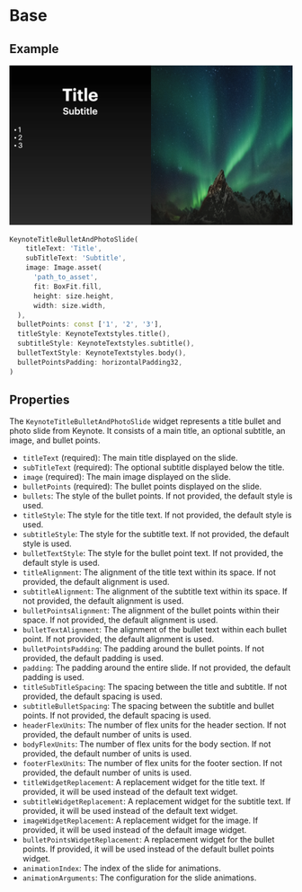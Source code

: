 # Base

## Example

![Title and Photo slide](../img/title_bullet_and_photo_base.png)

```dart
KeynoteTitleBulletAndPhotoSlide(
    titleText: 'Title',
    subTitleText: 'Subtitle',
    image: Image.asset(
      'path_to_asset',
      fit: BoxFit.fill,
      height: size.height,
      width: size.width,
  ),
  bulletPoints: const ['1', '2', '3'],
  titleStyle: KeynoteTextstyles.title(),
  subtitleStyle: KeynoteTextstyles.subtitle(),
  bulletTextStyle: KeynoteTextstyles.body(),
  bulletPointsPadding: horizontalPadding32,
)
```

## Properties

The `KeynoteTitleBulletAndPhotoSlide` widget represents a title bullet and photo slide from Keynote. It consists of a main title, an optional subtitle, an image, and bullet points.

- `titleText` (required): The main title displayed on the slide.
- `subTitleText` (required): The optional subtitle displayed below the title.
- `image` (required): The main image displayed on the slide.
- `bulletPoints` (required): The bullet points displayed on the slide.
- `bullets`: The style of the bullet points. If not provided, the default style is used.
- `titleStyle`: The style for the title text. If not provided, the default style is used.
- `subtitleStyle`: The style for the subtitle text. If not provided, the default style is used.
- `bulletTextStyle`: The style for the bullet point text. If not provided, the default style is used.
- `titleAlignment`: The alignment of the title text within its space. If not provided, the default alignment is used.
- `subtitleAlignment`: The alignment of the subtitle text within its space. If not provided, the default alignment is used.
- `bulletPointsAlignment`: The alignment of the bullet points within their space. If not provided, the default alignment is used.
- `bulletTextAlignment`: The alignment of the bullet text within each bullet point. If not provided, the default alignment is used.
- `bulletPointsPadding`: The padding around the bullet points. If not provided, the default padding is used.
- `padding`: The padding around the entire slide. If not provided, the default padding is used.
- `titleSubTitleSpacing`: The spacing between the title and subtitle. If not provided, the default spacing is used.
- `subtitleBulletSpacing`: The spacing between the subtitle and bullet points. If not provided, the default spacing is used.
- `headerFlexUnits`: The number of flex units for the header section. If not provided, the default number of units is used.
- `bodyFlexUnits`: The number of flex units for the body section. If not provided, the default number of units is used.
- `footerFlexUnits`: The number of flex units for the footer section. If not provided, the default number of units is used.
- `titleWidgetReplacement`: A replacement widget for the title text. If provided, it will be used instead of the default text widget.
- `subtitleWidgetReplacement`: A replacement widget for the subtitle text. If provided, it will be used instead of the default text widget.
- `imageWidgetReplacement`: A replacement widget for the image. If provided, it will be used instead of the default image widget.
- `bulletPointsWidgetReplacement`: A replacement widget for the bullet points. If provided, it will be used instead of the default bullet points widget.
- `animationIndex`: The index of the slide for animations.
- `animationArguments`: The configuration for the slide animations.

